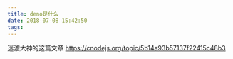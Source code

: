 ```yaml
---
title: deno是什么
date: 2018-07-08 15:42:50
tags:
---
```


迷渡大神的这篇文章
https://cnodejs.org/topic/5b14a93b57137f22415c48b3